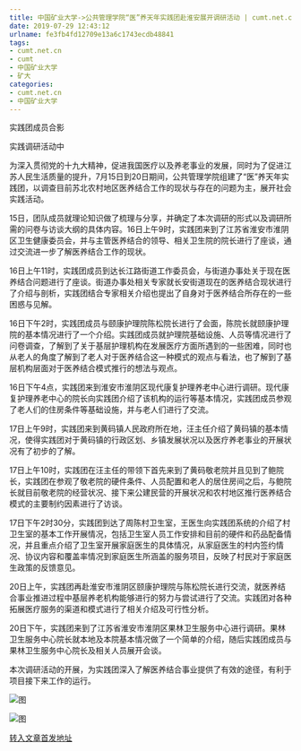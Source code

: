 ```yaml
---
title: 中国矿业大学->公共管理学院“医”养天年实践团赴淮安展开调研活动 | cumt.net.cn
date: 2019-07-29 12:43:12
urlname: fe3fb4fd12709e13a6c1743ecdb48841
tags: 
- cumt.net.cn
- cumt
- 中国矿业大学
- 矿大
categories:
- cumt.net.cn
- 中国矿业大学
---
```



实践团成员合影

实践调研活动中

为深入贯彻党的十九大精神，促进我国医疗以及养老事业的发展，同时为了促进江苏人民生活质量的提升，7月15日到20日期间，公共管理学院组建了“医”养天年实践团，以调查目前苏北农村地区医养结合工作的现状与存在的问题为主，展开社会实践活动。

15日，团队成员就理论知识做了梳理与分享，并确定了本次调研的形式以及调研所需的问卷与访谈大纲的具体内容。16日上午9时，实践团来到了江苏省淮安市淮阴区卫生健康委员会，并与主管医养结合的领导、相关卫生院的院长进行了座谈，通过交流进一步了解医养结合工作的现状。

16日上午11时，实践团成员到达长江路街道工作委员会，与街道办事处关于现在医养结合问题进行了座谈。街道办事处相关专家就长安街道现在的医养结合现状进行了介绍与剖析，实践团结合专家相关介绍也提出了自身对于医养结合所存在的一些困惑与见解。

16日下午2时，实践团成员与颐康护理院陈松院长进行了会面，陈院长就颐康护理院的基本情况进行了一个介绍。实践团成员就护理院基础设施、人员等情况进行了问卷调查，了解到了关于基层护理机构在发展医疗方面所遇到的一些困难，同时也从老人的角度了解到了老人对于医养结合这一种模式的观点与看法，也了解到了基层机构层面对于医养结合模式推行的想法与观点。

16日下午4点，实践团来到淮安市淮阴区现代康复护理养老中心进行调研。现代康复护理养老中心的院长向实践团介绍了该机构的运行等基本情况，实践团成员参观了老人们的住房条件等基础设施，并与老人们进行了交流。

17日上午9时，实践团来到黄码镇人民政府所在地，汪主任介绍了黄码镇的基本情况，使得实践团对于黄码镇的行政区划、乡镇发展状况以及医疗养老事业的开展状况有了初步的了解。

17日上午10时，实践团在汪主任的带领下首先来到了黄码敬老院并且见到了鲍院长，实践团在参观了敬老院的硬件条件、人员配置和老人的居住房间之后，与鲍院长就目前敬老院的经营状况、接下来公建民营的开展状况和农村地区推行医养结合模式的主要制约因素进行了访谈。

17日下午2时30分，实践团到达了周陈村卫生室，王医生向实践团系统的介绍了村卫生室的基本工作开展情况，包括卫生室人员工作安排和目前的硬件和药品配备情况，并且重点介绍了卫生室开展家庭医生的具体情况，从家庭医生的村内签约情况、协议内容和覆盖率情况到家庭医生所涵盖的服务项目，反映了村民对于家庭医生政策的反馈意见。

20日上午，实践团再赴淮安市淮阴区颐康护理院与陈松院长进行交流，就医养结合事业推进过程中基层养老机构能够进行的努力与尝试进行了交流。实践团对各种拓展医疗服务的渠道和模式进行了相关介绍及可行性分析。

20日下午，实践团来到了江苏省淮安市淮阴区果林卫生服务中心进行调研。果林卫生服务中心院长就本地及本院基本情况做了一个简单的介绍，随后实践团成员与果林卫生服务中心院长及相关人员展开会谈。

本次调研活动的开展，为实践团深入了解医养结合事业提供了有效的途径，有利于项目接下来工作的运行。



![图](http://xwzx.cumt.edu.cn/_upload/article/images/bb/2e/0f33d64d455b964014b91c46de59/5c125f11-e977-436f-b43d-cff4a6dd2306.jpg)

![图](http://xwzx.cumt.edu.cn/_upload/article/images/bb/2e/0f33d64d455b964014b91c46de59/e388601b-5591-4eea-8c28-42d74ecd3c9a.jpg)

[转入文章首发地址](http://xwzx.cumt.edu.cn/27/7a/c523a534394/page.htm)